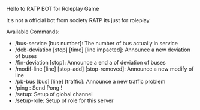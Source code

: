 Hello to RATP BOT for Roleplay Game

It s not a official bot from society RATP its just for roleplay

Available Commands:
- /bus-service [bus number]: The number of bus actually in service
- /deb-deviation [stop] [time] [line impacted]: Announce a new deviation of buses
- /fin-deviation [stop]: Announce a end a of deviation of buses
- /modif-line [line] [stop-add] [stop-removed]: Announce a new modify of line
- /pb-bus [bus] [line] [traffic]: Announce a new traffic problem
- /ping : Send Pong !
- /setup: Setup of global channel
- /setup-role: Setup of role for this server

